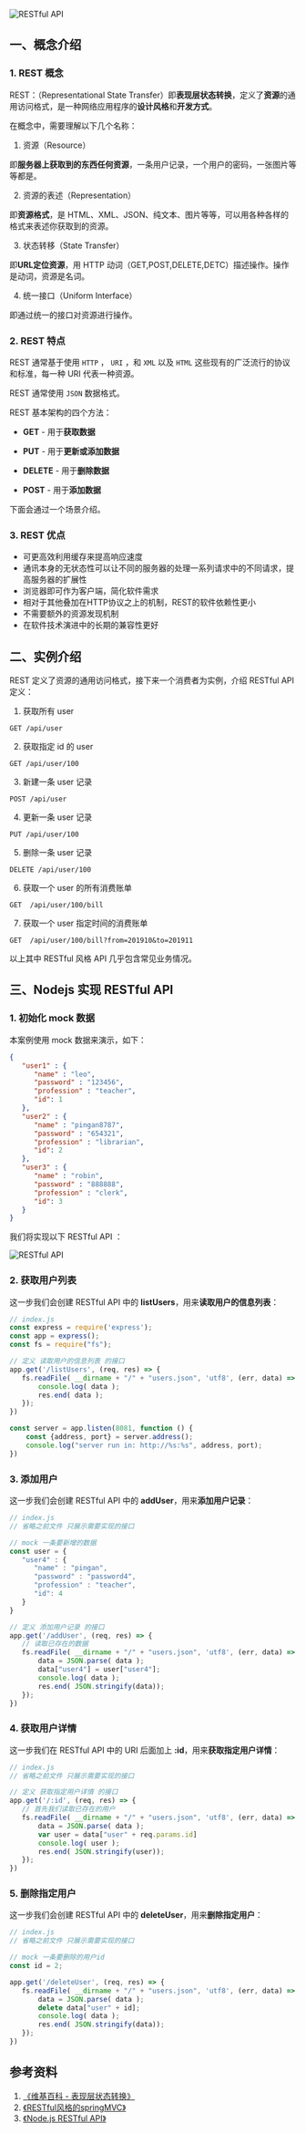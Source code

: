 
![RESTful API](http://images.pingan8787.com/blog/RESTful.png)

## 一、概念介绍

### 1. REST 概念
REST：（Representational State Transfer）即**表现层状态转换**，定义了**资源**的通用访问格式，是一种网络应用程序的**设计风格**和**开发方式**。

在概念中，需要理解以下几个名称：

1. 资源（Resource）

即**服务器上获取到的东西任何资源**，一条用户记录，一个用户的密码，一张图片等等都是。

2. 资源的表述（Representation）

即**资源格式**，是 HTML、XML、JSON、纯文本、图片等等，可以用各种各样的格式来表述你获取到的资源。

3. 状态转移（State Transfer）

即**URL定位资源**，用 HTTP 动词（GET,POST,DELETE,DETC）描述操作。操作是动词，资源是名词。

4. 统一接口（Uniform Interface）

即通过统一的接口对资源进行操作。

### 2. REST 特点

REST 通常基于使用 `HTTP` ， `URI` ，和 `XML` 以及 `HTML` 这些现有的广泛流行的协议和标准，每一种 URI 代表一种资源。

REST 通常使用 `JSON` 数据格式。

REST 基本架构的四个方法：

* **GET** - 用于**获取数据**

* **PUT** - 用于**更新或添加数据**

* **DELETE** - 用于**删除数据**

* **POST** - 用于**添加数据**

下面会通过一个场景介绍。

### 3. REST 优点

* 可更高效利用缓存来提高响应速度
* 通讯本身的无状态性可以让不同的服务器的处理一系列请求中的不同请求，提高服务器的扩展性
* 浏览器即可作为客户端，简化软件需求
* 相对于其他叠加在HTTP协议之上的机制，REST的软件依赖性更小
* 不需要额外的资源发现机制
* 在软件技术演进中的长期的兼容性更好

## 二、实例介绍

REST 定义了资源的通用访问格式，接下来一个消费者为实例，介绍 RESTful API 定义：

1. 获取所有 user 

```
GET /api/user
```

2. 获取指定 id 的 user

```
GET /api/user/100
```

3. 新建一条 user 记录

```
POST /api/user
```

4. 更新一条 user 记录

```
PUT /api/user/100
```

5. 删除一条 user 记录

```
DELETE /api/user/100
```

6. 获取一个 user 的所有消费账单

```
GET  /api/user/100/bill
```

7. 获取一个 user 指定时间的消费账单

```
GET  /api/user/100/bill?from=201910&to=201911
```

以上其中 RESTful 风格 API 几乎包含常见业务情况。

## 三、Nodejs 实现 RESTful API

### 1. 初始化 mock 数据

本案例使用 mock 数据来演示，如下：

```json
{
   "user1" : {
      "name" : "leo",
      "password" : "123456",
      "profession" : "teacher",
      "id": 1
   },
   "user2" : {
      "name" : "pingan8787",
      "password" : "654321",
      "profession" : "librarian",
      "id": 2
   },
   "user3" : {
      "name" : "robin",
      "password" : "888888",
      "profession" : "clerk",
      "id": 3
   }
}
```

我们将实现以下 RESTful API ：

![RESTful API](http://images.pingan8787.com/blog/RESTful-API-1.png)

### 2. 获取用户列表

这一步我们会创建 RESTful API 中的 **listUsers**，用来**读取用户的信息列表**：

```js
// index.js
const express = require('express');
const app = express();
const fs = require("fs");

// 定义 读取用户的信息列表 的接口
app.get('/listUsers', (req, res) => {
   fs.readFile( __dirname + "/" + "users.json", 'utf8', (err, data) => {
       console.log( data );
       res.end( data );
   });
})

const server = app.listen(8081, function () {
    const {address, port} = server.address();
    console.log("server run in: http://%s:%s", address, port);
})
```

### 3. 添加用户

这一步我们会创建 RESTful API 中的 **addUser**，用来**添加用户记录**：

```js
// index.js
// 省略之前文件 只展示需要实现的接口

// mock 一条要新增的数据
const user = {
   "user4" : {
      "name" : "pingan",
      "password" : "password4",
      "profession" : "teacher",
      "id": 4
   }
}

// 定义 添加用户记录 的接口
app.get('/addUser', (req, res) => {
   // 读取已存在的数据
   fs.readFile( __dirname + "/" + "users.json", 'utf8', (err, data) => {
       data = JSON.parse( data );
       data["user4"] = user["user4"];
       console.log( data );
       res.end( JSON.stringify(data));
   });
})
```

### 4. 获取用户详情

这一步我们在 RESTful API 中的 URI 后面加上 **:id**，用来**获取指定用户详情**：

```js
// index.js
// 省略之前文件 只展示需要实现的接口

// 定义 获取指定用户详情 的接口
app.get('/:id', (req, res) => {
   // 首先我们读取已存在的用户
   fs.readFile( __dirname + "/" + "users.json", 'utf8', (err, data) => {
       data = JSON.parse( data );
       var user = data["user" + req.params.id] 
       console.log( user );
       res.end( JSON.stringify(user));
   });
})
```

### 5. 删除指定用户

这一步我们会创建 RESTful API 中的 **deleteUser**，用来**删除指定用户**：

```js
// index.js
// 省略之前文件 只展示需要实现的接口

// mock 一条要删除的用户id
const id = 2;

app.get('/deleteUser', (req, res) => {
   fs.readFile( __dirname + "/" + "users.json", 'utf8', (err, data) => {
       data = JSON.parse( data );
       delete data["user" + id];
       console.log( data );
       res.end( JSON.stringify(data));
   });
})
```


## 参考资料

1. [《维基百科 - 表现层状态转换》](https://zh.wikipedia.org/wiki/%E8%A1%A8%E7%8E%B0%E5%B1%82%E7%8A%B6%E6%80%81%E8%BD%AC%E6%8D%A2)
2. [《RESTful风格的springMVC》](https://blog.csdn.net/wy5612087/article/details/52149249)
3. [《Node.js RESTful API》](https://www.runoob.com/nodejs/nodejs-restful-api.html)
